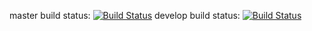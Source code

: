 master build status:
[![Build Status](https://travis-ci.org/CaseyChesshir/TragedyOfMacbeth.png?branch=master)](https://travis-ci.org/CaseyChesshir/TragedyOfMacbeth)
develop build status:
[![Build Status](https://travis-ci.org/CaseyChesshir/TragedyOfMacbeth.png?branch=develop)](https://travis-ci.org/CaseyChesshir/TragedyOfMacbeth)
